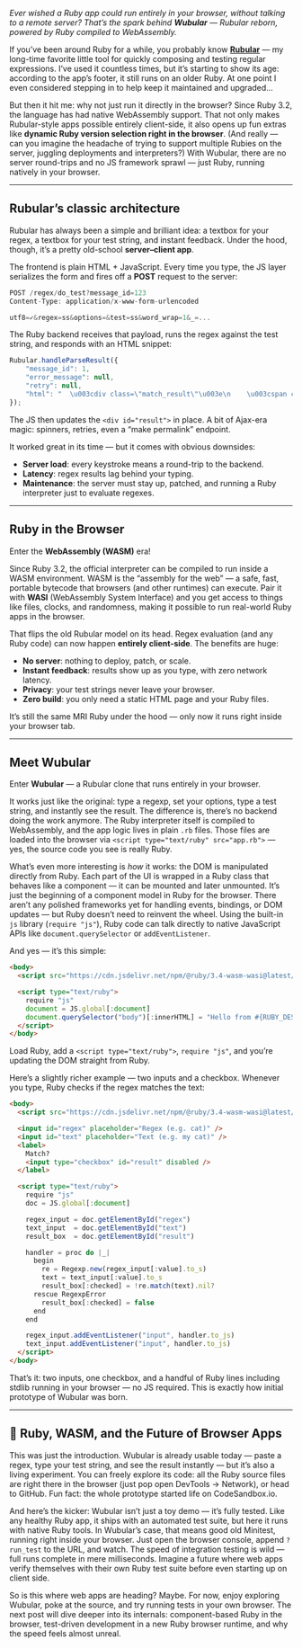 *Ever wished a Ruby app could run entirely in your browser, without talking to a remote server? That’s the spark behind **Wubular** — Rubular reborn, powered by Ruby compiled to WebAssembly.*

If you’ve been around Ruby for a while, you probably know [**Rubular**](https://rubular.com/) — my long-time favorite little tool for quickly composing and testing regular expressions. I’ve used it countless times, but it’s starting to show its age: according to the app’s footer, it still runs on an older Ruby. At one point I even considered stepping in to help keep it maintained and upgraded…

But then it hit me: why not just run it directly in the browser? Since Ruby 3.2, the language has had native WebAssembly support. That not only makes Rubular-style apps possible entirely client-side, it also opens up fun extras like **dynamic Ruby version selection right in the browser**. (And really — can you imagine the headache of trying to support multiple Rubies on the server, juggling deployments and interpreters?) With Wubular, there are no server round-trips and no JS framework sprawl — just Ruby, running natively in your browser.

---

## Rubular’s classic architecture

Rubular has always been a simple and brilliant idea: a textbox for your regex, a textbox for your test string, and instant feedback. Under the hood, though, it’s a pretty old-school **server–client app**.

The frontend is plain HTML + JavaScript. Every time you type, the JS layer serializes the form and fires off a **POST** request to the server:

~~~ javascript
POST /regex/do_test?message_id=123
Content-Type: application/x-www-form-urlencoded

utf8=✓&regex=ss&options=&test=ss&word_wrap=1&_=...
~~~

The Ruby backend receives that payload, runs the regex against the test string, and responds with an HTML snippet:

~~~ javascript
Rubular.handleParseResult({
    "message_id": 1,
    "error_message": null,
    "retry": null,
    "html": "  \u003cdiv class=\"match_result\"\u003e\n    \u003cspan class=\"result_label\"\u003eMatch result:\u003c/span\u003e\n    \u003cdiv id=\"match_string\" class=\"\"\u003e\u003cspan id=\"match_string_inner\"\u003e\u003cspan class=\"match\"\u003ejj\u003c/span\u003e\u003c/span\u003e\u003c/div\u003e\n  \u003c/div\u003e\n"
});
~~~

The JS then updates the `<div id="result">` in place. A bit of Ajax-era magic: spinners, retries, even a “make permalink” endpoint.

It worked great in its time — but it comes with obvious downsides:

* **Server load**: every keystroke means a round-trip to the backend.
* **Latency**: regex results lag behind your typing.
* **Maintenance**: the server must stay up, patched, and running a Ruby interpreter just to evaluate regexes.

---

## Ruby in the Browser

Enter the **WebAssembly (WASM)** era!

Since Ruby 3.2, the official interpreter can be compiled to run inside a WASM environment. WASM is the “assembly for the web” — a safe, fast, portable bytecode that browsers (and other runtimes) can execute. Pair it with **WASI** (WebAssembly System Interface) and you get access to things like files, clocks, and randomness, making it possible to run real-world Ruby apps in the browser.

That flips the old Rubular model on its head. Regex evaluation (and any Ruby code) can now happen **entirely client-side**. The benefits are huge:

* **No server**: nothing to deploy, patch, or scale.
* **Instant feedback**: results show up as you type, with zero network latency.
* **Privacy**: your test strings never leave your browser.
* **Zero build**: you only need a static HTML page and your Ruby files.

It’s still the same MRI Ruby under the hood — only now it runs right inside your browser tab.

---

## Meet Wubular

Enter **Wubular** — a Rubular clone that runs entirely in your browser.

It works just like the original: type a regexp, set your options, type a test string, and instantly see the result. The difference is, there’s no backend doing the work anymore. The Ruby interpreter itself is compiled to WebAssembly, and the app logic lives in plain `.rb` files. Those files are loaded into the browser via `<script type="text/ruby" src="app.rb">` — yes, the source code you see is really Ruby.

What’s even more interesting is *how* it works: the DOM is manipulated directly from Ruby. Each part of the UI is wrapped in a Ruby class that behaves like a component — it can be mounted and later unmounted. It’s just the beginning of a component model in Ruby for the browser. There aren’t any polished frameworks yet for handling events, bindings, or DOM updates — but Ruby doesn’t need to reinvent the wheel. Using the built-in `js` library (`require "js"`), Ruby code can talk directly to native JavaScript APIs like `document.querySelector` or `addEventListener`.

And yes — it’s this simple:

~~~ html
<body>
  <script src="https://cdn.jsdelivr.net/npm/@ruby/3.4-wasm-wasi@latest/dist/browser.script.iife.js"></script>

  <script type="text/ruby">
    require "js"
    document = JS.global[:document]
    document.querySelector("body")[:innerHTML] = "Hello from #{RUBY_DESCRIPTION}!"
  </script>
</body>
~~~

Load Ruby, add a `<script type="text/ruby">`, `require "js"`, and you’re updating the DOM straight from Ruby.

Here’s a slightly richer example — two inputs and a checkbox. Whenever you type, Ruby checks if the regex matches the text:

~~~ html
<body>
  <script src="https://cdn.jsdelivr.net/npm/@ruby/3.4-wasm-wasi@latest/dist/browser.script.iife.js"></script>

  <input id="regex" placeholder="Regex (e.g. cat)" />
  <input id="text" placeholder="Text (e.g. my cat)" />
  <label>
    Match?
    <input type="checkbox" id="result" disabled />
  </label>

  <script type="text/ruby">
    require "js"
    doc = JS.global[:document]

    regex_input = doc.getElementById("regex")
    text_input  = doc.getElementById("text")
    result_box  = doc.getElementById("result")

    handler = proc do |_|
      begin
        re = Regexp.new(regex_input[:value].to_s)
        text = text_input[:value].to_s
        result_box[:checked] = !re.match(text).nil?
      rescue RegexpError
        result_box[:checked] = false
      end
    end

    regex_input.addEventListener("input", handler.to_js)
    text_input.addEventListener("input", handler.to_js)
  </script>
</body>
~~~

That’s it: two inputs, one checkbox, and a handful of Ruby lines including stdlib running in your browser — no JS required. This is exactly how initial prototype of Wubular was born.

---

## 🚀 Ruby, WASM, and the Future of Browser Apps

This was just the introduction. Wubular is already usable today — paste a regex, type your test string, and see the result instantly — but it’s also a living experiment. You can freely explore its code: all the Ruby source files are right there in the browser (just pop open DevTools → Network), or head to GitHub. Fun fact: the whole prototype started life on CodeSandbox.io.

And here’s the kicker: Wubular isn’t just a toy demo — it’s fully tested. Like any healthy Ruby app, it ships with an automated test suite, but here it runs with native Ruby tools. In Wubular’s case, that means good old Minitest, running right inside your browser. Just open the browser console, append `?run_test` to the URL, and watch. The speed of integration testing is wild — full runs complete in mere milliseconds. Imagine a future where web apps verify themselves with their own Ruby test suite before even starting up on client side.

So is this where web apps are heading? Maybe. For now, enjoy exploring Wubular, poke at the source, and try running tests in your own browser. The next post will dive deeper into its internals: component-based Ruby in the browser, test-driven development in a new Ruby browser runtime, and why the speed feels almost unreal.
